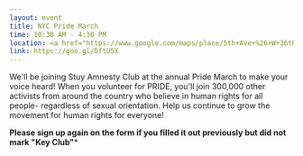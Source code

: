 ```yaml
---
layout: event
title: NYC Pride March
time: 10:30 AM - 4:30 PM
location: <a href="https://www.google.com/maps/place/5th+Ave+%26+W+36th+St,+New+York,+NY+10001/@40.7492906,-73.9858595,17z/data=!4m5!3m4!1s0x89c259a9faec972d:0x25366dea1ea344bc!8m2!3d40.7497295!4d-73.9836386">36th St. and 5th Ave.</a>, Manhattan (Tentative)
link: https://goo.gl/DftU5X
---
```

We'll be joining Stuy Amnesty Club at the annual Pride March to make your voice heard! When you volunteer for PRIDE, you'll join 300,000 other activists from around the country who believe in human rights for all people- regardless of sexual orientation. Help us continue to grow the movement for human rights for everyone!

**Please sign up again on the form if you filled it out previously but did not mark "Key Club"***